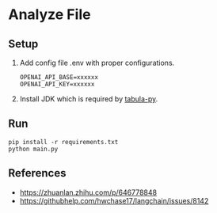 # Analyze File

## Setup
1.  Add config file .env with proper configurations.
    ```text
    OPENAI_API_BASE=xxxxxx
    OPENAI_API_KEY=xxxxxx
    ```

1.  Install JDK which is required by [tabula-py](https://github.com/chezou/tabula-py).


## Run

```commandline
pip install -r requirements.txt
python main.py
```

## References
- https://zhuanlan.zhihu.com/p/646778848
- https://githubhelp.com/hwchase17/langchain/issues/8142
